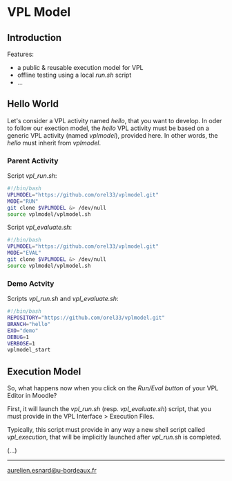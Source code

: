 # VPL Model

## Introduction

Features:
* a public & reusable execution model for VPL
* offline testing using a local *run.sh* script
* ...

## Hello World

Let's consider a VPL activity named *hello*, that you want to develop. In oder to follow our exection model, the *hello* VPL activity must be based on a generic VPL activity (named *vplmodel*), provided here. In other words, the *hello* must inherit from *vplmodel*.

### Parent Activity

Script *vpl_run.sh*:

```bash
#!/bin/bash
VPLMODEL="https://github.com/orel33/vplmodel.git"
MODE="RUN"
git clone $VPLMODEL &> /dev/null
source vplmodel/vplmodel.sh
```

Script *vpl_evaluate.sh*:

```bash
#!/bin/bash
VPLMODEL="https://github.com/orel33/vplmodel.git"
MODE="EVAL"
git clone $VPLMODEL &> /dev/null
source vplmodel/vplmodel.sh
```

### Demo Actvity

Scripts *vpl_run.sh* and *vpl_evaluate.sh*:

```bash
#!/bin/bash
REPOSITORY="https://github.com/orel33/vplmodel.git"
BRANCH="hello"
EXO="demo"
DEBUG=1
VERBOSE=1
vplmodel_start
```

## Execution Model

So, what happens now when you click on the *Run/Eval button* of your VPL Editor in Moodle?

First, it will launch the *vpl_run.sh* (resp. *vpl_evaluate.sh*) script, that you must provide in the VPL Interface > Execution Files.

Typically, this script must provide in any way a new shell script called *vpl_execution*, that will be implicitly launched after *vpl_run.sh* is completed.
 
 (...)

---
aurelien.esnard@u-bordeaux.fr
